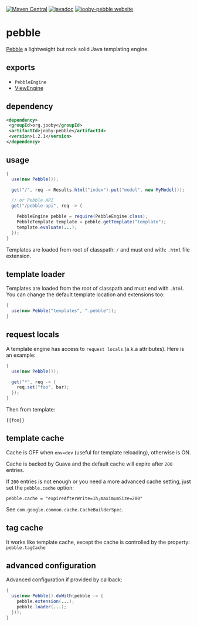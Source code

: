 [![Maven Central](https://maven-badges.herokuapp.com/maven-central/org.jooby/jooby-pebble/badge.svg)](https://maven-badges.herokuapp.com/maven-central/org.jooby/jooby-pebble)
[![javadoc](https://javadoc.io/badge/org.jooby/jooby-pebble.svg)](https://javadoc.io/doc/org.jooby/jooby-pebble/1.2.1)
[![jooby-pebble website](https://img.shields.io/badge/jooby-pebble-brightgreen.svg)](http://jooby.org/doc/pebble)
# pebble

<a href="http://www.mitchellbosecke.com/pebble">Pebble</a> a lightweight but rock solid Java templating engine.

## exports

* ```PebbleEngine```
* [ViewEngine](/apidocs/org/jooby/View.Engine.html)

## dependency

```xml
<dependency>
 <groupId>org.jooby</groupId>
 <artifactId>jooby-pebble</artifactId>
 <version>1.2.1</version>
</dependency>
```

## usage

```java
{
  use(new Pebble());

  get("/", req -> Results.html("index").put("model", new MyModel());

  // or Pebble API
  get("/pebble-api", req -> {

    PebbleEngine pebble = require(PebbleEngine.class);
    PebbleTemplate template = pebble.getTemplate("template");
    template.evaluate(...);
  });
}
```

Templates are loaded from root of classpath: ```/``` and must end with: ```.html``` file extension.

## template loader

Templates are loaded from the root of classpath and must end with ```.html```. You can change the default template location and extensions too:

```java
{
  use(new Pebble("templates", ".pebble"));
}
```

## request locals

A template engine has access to ```request locals``` (a.k.a attributes). Here is an example:

```java
{
  use(new Pebble());

  get("*", req -> {
    req.set("foo", bar);
  });
}
```

Then from template:

```
{{foo}}
```

## template cache

Cache is OFF when ```env=dev``` (useful for template reloading), otherwise is ON.

Cache is backed by Guava and the default cache will expire after ```200``` entries.

If ```200``` entries is not enough or you need a more advanced cache setting, just set the ```pebble.cache``` option:

```
pebble.cache = "expireAfterWrite=1h;maximumSize=200"
```

See ```com.google.common.cache.CacheBuilderSpec```.

## tag cache

It works like template cache, except the cache is controlled by the property: ```pebble.tagCache```

## advanced configuration

Advanced configuration if provided by callback:

```java
{
  use(new Pebble().doWith(pebble -> {
    pebble.extension(...);
    pebble.loader(...);
  }));
}
```

